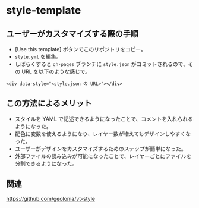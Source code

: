 # style-template

## ユーザーがカスタマイズする際の手順

* [Use this template] ボタンでこのリポジトリをコピー。
* `style.yml` を編集。
* しばらくすると `gh-pages` ブランチに `style.json` がコミットされるので、その URL を以下のような感じで。

```
<div data-style="<style.json の URL>"></div>
```

## この方法によるメリット

* スタイルを YAML で記述できるようになったことで、コメントを入れられるようになった。
* 配色に変数を使えるようになり、レイヤー数が増えてもデザインしやすくなった。
* ユーザーがデザインをカスタマイズするためのステップが簡単になった。
* 外部ファイルの読み込みが可能になったことで、レイヤーごとにファイルを分割できるようになった。

## 関連

https://github.com/geolonia/vt-style